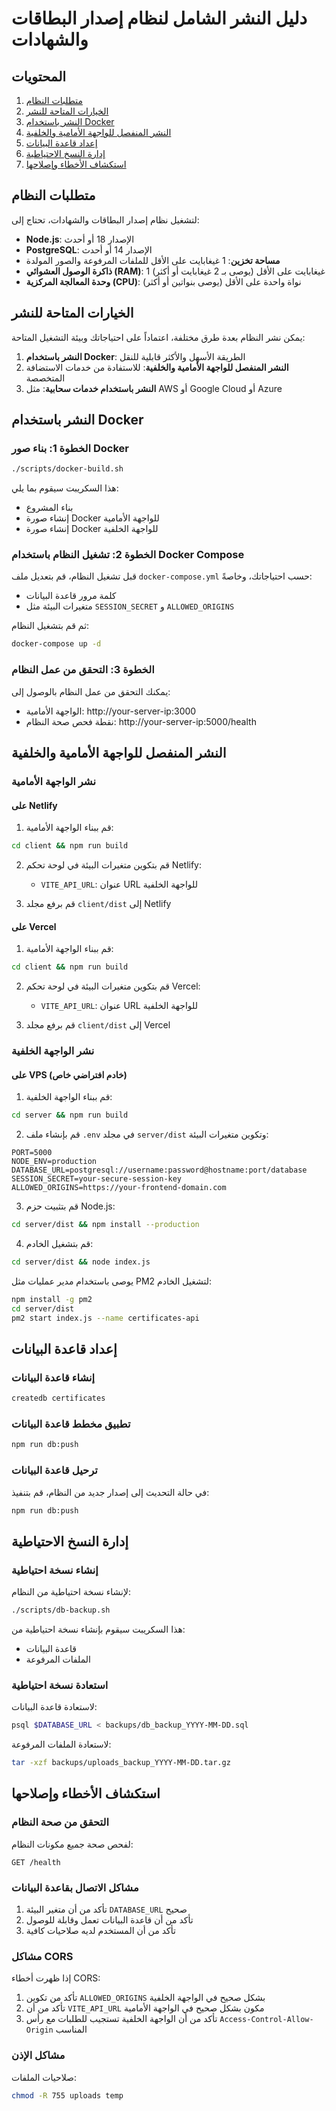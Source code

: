 # دليل النشر الشامل لنظام إصدار البطاقات والشهادات

## المحتويات

1. [متطلبات النظام](#متطلبات-النظام)
2. [الخيارات المتاحة للنشر](#الخيارات-المتاحة-للنشر)
3. [النشر باستخدام Docker](#النشر-باستخدام-docker)
4. [النشر المنفصل للواجهة الأمامية والخلفية](#النشر-المنفصل-للواجهة-الأمامية-والخلفية)
5. [إعداد قاعدة البيانات](#إعداد-قاعدة-البيانات)
6. [إدارة النسخ الاحتياطية](#إدارة-النسخ-الاحتياطية)
7. [استكشاف الأخطاء وإصلاحها](#استكشاف-الأخطاء-وإصلاحها)

## متطلبات النظام

لتشغيل نظام إصدار البطاقات والشهادات، تحتاج إلى:

- **Node.js**: الإصدار 18 أو أحدث
- **PostgreSQL**: الإصدار 14 أو أحدث
- **مساحة تخزين**: 1 غيغابايت على الأقل للملفات المرفوعة والصور المولدة
- **ذاكرة الوصول العشوائي (RAM)**: 1 غيغابايت على الأقل (يوصى بـ 2 غيغابايت أو أكثر)
- **وحدة المعالجة المركزية (CPU)**: نواة واحدة على الأقل (يوصى بنواتين أو أكثر)

## الخيارات المتاحة للنشر

يمكن نشر النظام بعدة طرق مختلفة، اعتماداً على احتياجاتك وبيئة التشغيل المتاحة:

1. **النشر باستخدام Docker**: الطريقة الأسهل والأكثر قابلية للنقل
2. **النشر المنفصل للواجهة الأمامية والخلفية**: للاستفادة من خدمات الاستضافة المتخصصة
3. **النشر باستخدام خدمات سحابية**: مثل AWS أو Google Cloud أو Azure

## النشر باستخدام Docker

### الخطوة 1: بناء صور Docker

```bash
./scripts/docker-build.sh
```

هذا السكريبت سيقوم بما يلي:
- بناء المشروع
- إنشاء صورة Docker للواجهة الأمامية
- إنشاء صورة Docker للواجهة الخلفية

### الخطوة 2: تشغيل النظام باستخدام Docker Compose

قبل تشغيل النظام، قم بتعديل ملف `docker-compose.yml` حسب احتياجاتك، وخاصةً:
- كلمة مرور قاعدة البيانات
- متغيرات البيئة مثل `SESSION_SECRET` و `ALLOWED_ORIGINS`

ثم قم بتشغيل النظام:

```bash
docker-compose up -d
```

### الخطوة 3: التحقق من عمل النظام

يمكنك التحقق من عمل النظام بالوصول إلى:
- الواجهة الأمامية: http://your-server-ip:3000
- نقطة فحص صحة النظام: http://your-server-ip:5000/health

## النشر المنفصل للواجهة الأمامية والخلفية

### نشر الواجهة الأمامية

#### على Netlify

1. قم ببناء الواجهة الأمامية:

```bash
cd client && npm run build
```

2. قم بتكوين متغيرات البيئة في لوحة تحكم Netlify:
   - `VITE_API_URL`: عنوان URL للواجهة الخلفية

3. قم برفع مجلد `client/dist` إلى Netlify

#### على Vercel

1. قم ببناء الواجهة الأمامية:

```bash
cd client && npm run build
```

2. قم بتكوين متغيرات البيئة في لوحة تحكم Vercel:
   - `VITE_API_URL`: عنوان URL للواجهة الخلفية

3. قم برفع مجلد `client/dist` إلى Vercel

### نشر الواجهة الخلفية

#### على VPS (خادم افتراضي خاص)

1. قم ببناء الواجهة الخلفية:

```bash
cd server && npm run build
```

2. قم بإنشاء ملف `.env` في مجلد `server/dist` وتكوين متغيرات البيئة:

```
PORT=5000
NODE_ENV=production
DATABASE_URL=postgresql://username:password@hostname:port/database
SESSION_SECRET=your-secure-session-key
ALLOWED_ORIGINS=https://your-frontend-domain.com
```

3. قم بتثبيت حزم Node.js:

```bash
cd server/dist && npm install --production
```

4. قم بتشغيل الخادم:

```bash
cd server/dist && node index.js
```

يوصى باستخدام مدير عمليات مثل PM2 لتشغيل الخادم:

```bash
npm install -g pm2
cd server/dist
pm2 start index.js --name certificates-api
```

## إعداد قاعدة البيانات

### إنشاء قاعدة البيانات

```bash
createdb certificates
```

### تطبيق مخطط قاعدة البيانات

```bash
npm run db:push
```

### ترحيل قاعدة البيانات

في حالة التحديث إلى إصدار جديد من النظام، قم بتنفيذ:

```bash
npm run db:push
```

## إدارة النسخ الاحتياطية

### إنشاء نسخة احتياطية

لإنشاء نسخة احتياطية من النظام:

```bash
./scripts/db-backup.sh
```

هذا السكريبت سيقوم بإنشاء نسخة احتياطية من:
- قاعدة البيانات
- الملفات المرفوعة

### استعادة نسخة احتياطية

لاستعادة قاعدة البيانات:

```bash
psql $DATABASE_URL < backups/db_backup_YYYY-MM-DD.sql
```

لاستعادة الملفات المرفوعة:

```bash
tar -xzf backups/uploads_backup_YYYY-MM-DD.tar.gz
```

## استكشاف الأخطاء وإصلاحها

### التحقق من صحة النظام

لفحص صحة جميع مكونات النظام:

```
GET /health
```

### مشاكل الاتصال بقاعدة البيانات

1. تأكد من أن متغير البيئة `DATABASE_URL` صحيح
2. تأكد من أن قاعدة البيانات تعمل وقابلة للوصول
3. تأكد من أن المستخدم لديه صلاحيات كافية

### مشاكل CORS

إذا ظهرت أخطاء CORS:

1. تأكد من تكوين `ALLOWED_ORIGINS` بشكل صحيح في الواجهة الخلفية
2. تأكد من أن `VITE_API_URL` مكون بشكل صحيح في الواجهة الأمامية
3. تأكد من أن الواجهة الخلفية تستجيب للطلبات مع رأس `Access-Control-Allow-Origin` المناسب

### مشاكل الإذن

صلاحيات الملفات:

```bash
chmod -R 755 uploads temp
```